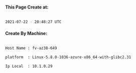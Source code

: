 
   
#### This Page Create at:

```bash

2021-07-22 - 20:48:27 UTC

```

#### Create By Machine:

```bash

Host Name : fv-az38-649

platform  : Linux-5.8.0-1036-azure-x86_64-with-glibc2.31

Ip Local  : 10.1.0.29

```

